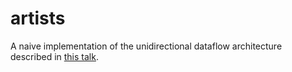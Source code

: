 # artists

A naive implementation of the unidirectional dataflow architecture described in [this talk](http://slidr.io/kahlil/unidirectional-dataflow-architecture-with-rxjs).
